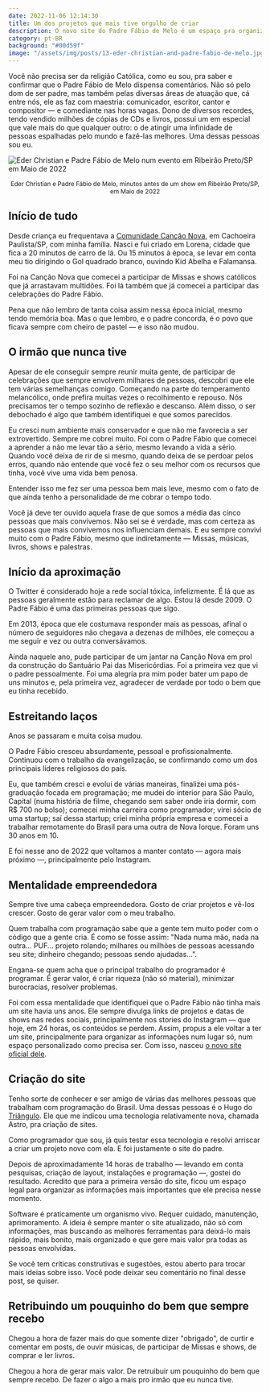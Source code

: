 ```yaml
---
date: 2022-11-06 12:14:30
title: Um dos projetos que mais tive orgulho de criar
description: O novo site do Padre Fábio de Melo é um espaço pra organizar informações relevantes referentes a todo o ministério dele
category: pt-BR
background: "#00d59f"
image: "/assets/img/posts/13-eder-christian-and-padre-fabio-de-melo.jpg"
---
```


Você não precisa ser da religião Católica, como eu sou, pra saber e confirmar que o Padre Fábio de Melo dispensa comentários. Não só pelo dom de ser padre, mas também pelas diversas áreas de atuação que, cá entre nós, ele as faz com maestria: comunicador, escritor, cantor e compositor — e comediante nas horas vagas. Dono de diversos recordes, tendo vendido milhões de cópias de CDs e livros, possui um em especial que vale mais do que qualquer outro: o de atingir uma infinidade de pessoas espalhadas pelo mundo e fazê-las melhores. Uma dessas pessoas sou eu.

![Eder Christian e Padre Fábio de Melo num evento em Ribeirão Preto/SP em Maio de 2022](/assets/img/posts/13-eder-christian-and-padre-fabio-de-melo.jpg)

<p style="font-size: 12px; text-align: center;">Eder Christian e Padre Fábio de Melo, minutos antes de um show em Ribeirão Preto/SP, em Maio de 2022</p>

## Início de tudo

Desde criança eu frequentava a <a href="https://www.cancaonova.com/" target="_blank" rel="noopener noreferrer">Comunidade Canção Nova</a>, em Cachoeira Paulista/SP, com minha família. Nasci e fui criado em Lorena, cidade que fica a 20 minutos de carro de lá. Ou 15 minutos à época, se levar em conta meu tio dirigindo o Gol quadrado branco, ouvindo Kid Abelha e Falamansa.

Foi na Canção Nova que comecei a participar de Missas e shows católicos que já arrastavam multidões. Foi lá também que já comecei a participar das celebrações do Padre Fábio.

Pena que não lembro de tanta coisa assim nessa época inicial, mesmo tendo memória boa. Mas o que lembro, e o padre concorda, é o povo que ficava sempre com cheiro de pastel — e isso não mudou.

## O irmão que nunca tive

Apesar de ele conseguir sempre reunir muita gente, de participar de celebrações que sempre envolvem milhares de pessoas, descobri que ele tem várias semelhanças comigo. Começando na parte do temperamento melancólico, onde prefira muitas vezes o recolhimento e repouso. Nós precisamos ter o tempo sozinho de reflexão e descanso. Além disso, o ser debochado é algo que também identifiquei e que somos parecidos.

Eu cresci num ambiente mais conservador e que não me favorecia a ser extrovertido. Sempre me cobrei muito. Foi com o Padre Fábio que comecei a aprender a não me levar tão a sério, mesmo levando a vida a sério. Quando você deixa de rir de si mesmo, quando deixa de se perdoar pelos erros, quando não entende que você fez o seu melhor com os recursos que tinha, você vive uma vida bem penosa.

Entender isso me fez ser uma pessoa bem mais leve, mesmo com o fato de que ainda tenho a personalidade de me cobrar o tempo todo.

Você já deve ter ouvido aquela frase de que somos a média das cinco pessoas que mais convivemos. Não sei se é verdade, mas com certeza as pessoas que mais convivemos nos influenciam demais. E eu sempre convivi muito com o Padre Fábio, mesmo que indiretamente — Missas, músicas, livros, shows e palestras.

## Início da aproximação

O Twitter é considerado hoje a rede social tóxica, infelizmente. É lá que as pessoas geralmente estão para reclamar de algo. Estou lá desde 2009. O Padre Fábio é uma das primeiras pessoas que sigo.

Em 2013, época que ele costumava responder mais as pessoas, afinal o número de seguidores não chegava a dezenas de milhões, ele começou a me seguir e vez ou outra conversávamos.

Ainda naquele ano, pude participar de um jantar na Canção Nova em prol da construção do Santuário Pai das Misericórdias. Foi a primeira vez que vi o padre pessoalmente. Foi uma alegria pra mim poder bater um papo de uns minutos e, pela primeira vez, agradecer de verdade por todo o bem que eu tinha recebido.

## Estreitando laços

Anos se passaram e muita coisa mudou.

O Padre Fábio cresceu absurdamente, pessoal e profissionalmente. Continuou com o trabalho da evangelização, se confirmando como um dos principais líderes religiosos do país.

Eu, que também cresci e evoluí de várias maneiras, finalizei uma pós-graduação focada em programação; me mudei do interior para São Paulo, Capital (numa história de filme, chegando sem saber onde iria dormir, com R$ 700 no bolso); comecei minha carreira como programador; virei sócio de uma startup; saí dessa startup; criei minha própria empresa e comecei a trabalhar remotamente do Brasil para uma outra de Nova Iorque. Foram uns 30 anos em 10.

E foi nesse ano de 2022 que voltamos a manter contato — agora mais próximo —, principalmente pelo Instagram.

## Mentalidade empreendedora

Sempre tive uma cabeça empreendedora. Gosto de criar projetos e vê-los crescer. Gosto de gerar valor com o meu trabalho.

Quem trabalha com programação sabe que a gente tem muito poder com o código que a gente cria. É como se fosse assim: "Nada numa mão, nada na outra... PUF... projeto rolando; milhares ou milhões de pessoas acessando seu site; dinheiro chegando; pessoas sendo ajudadas...".

Engana-se quem acha que o principal trabalho do programador é programar. É gerar valor, é criar riqueza (não só material), minimizar burocracias, resolver problemas.

Foi com essa mentalidade que identifiquei que o Padre Fábio não tinha mais um site havia uns anos. Ele sempre divulga links de projetos e datas de shows nas redes sociais, principalmente nos stories do Instagram — que hoje, em 24 horas, os conteúdos se perdem. Assim, propus a ele voltar a ter um site, principalmente para organizar as informações num lugar só, num espaço personalizado como precisa ser. Com isso, nasceu <a href="https://www.pefabiodemelo.com.br/" target="_blank" rel="noopener noreferrer">o novo site oficial dele</a>.

## Criação do site

Tenho sorte de conhecer e ser amigo de várias das melhores pessoas que trabalham com programação do Brasil. Uma dessas pessoas é o Hugo do <a href="https://triangulo.dev/" target="_blank" rel="noopener noreferrer">Triângulo</a>. Ele que me indicou uma tecnologia relativamente nova, chamada Astro, pra criação de sites.

Como programador que sou, já quis testar essa tecnologia e resolvi arriscar a criar um projeto novo com ela. E foi justamente o site do padre.

Depois de aproximadamente 14 horas de trabalho — levando em conta pesquisas, criação de layout, instalações e programação —, gostei do resultado. Acredito que para a primeira versão do site, ficou um espaço legal para organizar as informações mais importantes que ele precisa nesse momento.

Software é praticamente um organismo vivo. Requer cuidado, manutenção, aprimoramento. A ideia é sempre manter o site atualizado, não só com informações, mas buscando as melhores ferramentas para deixá-lo mais rápido, mais bonito, mais organizado e que gere mais valor pra todas as pessoas envolvidas.

Se você tem críticas construtivas e sugestões, estou aberto para trocar mais ideias sobre isso. Você pode deixar seu comentário no final desse post, se quiser.

## Retribuindo um pouquinho do bem que sempre recebo

Chegou a hora de fazer mais do que somente dizer "obrigado", de curtir e comentar em posts, de ouvir músicas, de participar de Missas e shows, de comprar e ler livros.

Chegou a hora de gerar mais valor. De retruibuir um pouquinho do bem que sempre recebo. De fazer o algo a mais pro irmão que eu nunca tive.
